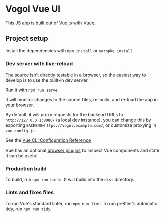 # Vogol Vue UI

This JS app is built out of [Vue.js][vue] with [Vuex][vuex].

[vue]: https://vuejs.org/v2/
[vuex]: https://vuex.vuejs.org/

## Project setup

Install the dependencies with `npm install` or `yarnpkg install`.

### Dev server with live-reload

The source isn't directly testable in a browser, so the easiest way to
develop is to use the built-in dev server.

Run it with `npm run serve`.

It will monitor changes to the source files, re-build, and re-load the
app in your browser.

By default, it will proxy requests for the backend URLs to
`http://127.0.0.1:8080/` (a local dev instance),
you can change this by exporting
`BACKEND=https://vogol.example.com/`, or customize proxying in
`vue.config.js`.

See the [Vue CLI Configuration Reference][vue-cli-config]

Vue has an optional [browser plugins][vue-devtools] to inspect Vue
components and state. It can be useful.

[vue-cli-config]: https://cli.vuejs.org/config/
[vue-devtools]: https://github.com/vuejs/vue-devtools

### Production build

To build, run `npm run build`. It will build into the `dist` directory.

### Lints and fixes files

To run Vue's standard linter, run `npm run lint`.
To run prettier's automatic tidy, run `npm run tidy`.
